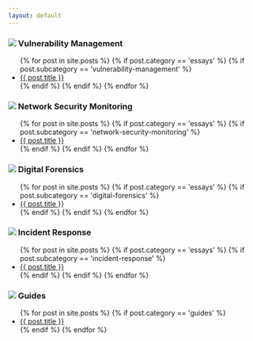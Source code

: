 ```yaml
---
layout: default
---
```


<h3><img src="{{ site.baseurl }}/_assets/pt.png"> Vulnerability Management</h3>
  <ul class="posts-list">
    {% for post in site.posts %}
      {% if post.category == 'essays' %}
        {% if post.subcategory == 'vulnerability-management' %}
          <li><a href="{{ post.url | relative_url }}">{{ post.title }}</a></li>
        {% endif %}
      {% endif %}
    {% endfor %}
  </ul>

<h3><img src="{{ site.baseurl }}/_assets/nsm.png"> Network Security Monitoring</h3>
  <ul class="posts-list">
    {% for post in site.posts %}
      {% if post.category == 'essays' %}
        {% if post.subcategory == 'network-security-monitoring' %}
          <li><a href="{{ post.url | relative_url }}">{{ post.title }}</a></li>
        {% endif %}
      {% endif %}
    {% endfor %}
  </ul>

<h3><img src="{{ site.baseurl }}/_assets/df.png"> Digital Forensics</h3>
  <ul class="posts-list">
    {% for post in site.posts %}
      {% if post.category == 'essays' %}
        {% if post.subcategory == 'digital-forensics' %}
          <li><a href="{{ post.url | relative_url }}">{{ post.title }}</a></li>
        {% endif %}
      {% endif %}
    {% endfor %}
  </ul>

<h3><img src="{{ site.baseurl }}/_assets/ir.png"> Incident Response</h3>
  <ul class="posts-list">
    {% for post in site.posts %}
      {% if post.category == 'essays' %}
        {% if post.subcategory == 'incident-response' %}
          <li><a href="{{ post.url | relative_url }}">{{ post.title }}</a></li>
        {% endif %}
      {% endif %}
    {% endfor %}
  </ul>
  
<h3><img src="{{ site.baseurl }}/_assets/pt.png"> Guides</h3>
  <ul class="posts-list">
    {% for post in site.posts %}
      {% if post.category == 'guides' %}
          <li><a href="{{ post.url | relative_url }}">{{ post.title }}</a></li>
      {% endif %}
    {% endfor %}
  </ul>
